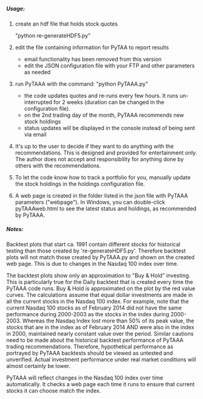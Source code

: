 

##### Usage:

1. create an hdf file that holds stock quotes

   "python re-generateHDF5.py"
  
2. edit the file containing information for PyTAA to report results
   - email functionality has been removed from this version
   - edit the JSON configuration file with your FTP and other parameters as needed

3. run PyTAAA with the command: "python PyTAAA.py"
   - the code updates quotes and re-runs every few hours. It runs un-interrupted for 2 weeks (duration can be changed in the configuration file).
   - on the 2nd trading day of the month, PyTAAA recommends new stock holdings
   - status updates will be displayed in the console instead of being sent via email
   
4. It's up to the user to decide if they want to do anything with the recommendations. This is designed and provided for entertainment only. The author does not accept and responsibility for anything done by others with the recommendations.

5. To let the code know how to track a portfolio for you, manually update the stock holdings in the holdings configuration file.

6. A web page is created in the folder listed in the json file with PyTAAA parameters ("webpage"). In Windows, you can double-click pyTAAAweb.html to see the latest status and holdings, as recommended by PyTAAA.


##### Notes:

Backtest plots that start ca. 1991 contain different stocks for historical testing than those created by 're-generateHDF5.py'. Therefore backtest plots will not match those created by PyTAAA.py and shown on the created web page. This is due to changes in the Nasdaq 100 index over time.

The backtest plots show only an approximation to "Buy & Hold" investing. This is particularly true for the Daily backtest that is created every time the PyTAAA code runs. Buy & Hold is approximated on the plot by the red value curves. The calculations assume that equal dollar investments are made in all the current stocks in the Nasdaq 100 index. For example, note that the current Nasdaq 100 stocks as of February 2014 did not have the same performance during 2000-2003 as the stocks in the index during 2000-2003. Whereas the Nasdaq Index lost more than 50% of its peak value, the stocks that are in the index as of February 2014 AND were also in the index in 2000, maintained nearly constant value over the period. Similar cautions need to be made about the historical backtest performance of PyTAAA trading recommendations. Therefore, hypothetical performance as portrayed by PyTAAA backtests should be viewed as untested and unverified. Actual investment performance under real market conditions will almost certainly be lower.

PyTAAA will reflect changes in the Nasdaq 100 index over time automatically. It checks a web page each time it runs to ensure that current stocks it can choose match the index.

